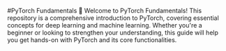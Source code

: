 #PyTorch Fundamentals 🚀
Welcome to PyTorch Fundamentals! This repository is a comprehensive introduction to PyTorch, covering essential concepts for deep learning and machine learning. Whether you're a beginner or looking to strengthen your understanding, this guide will help you get hands-on with PyTorch and its core functionalities.
